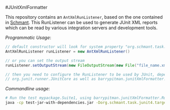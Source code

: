 #JUnitXmlFormatter

This repository contains an `AntXmlRunListener`, based on the one contained in  [Schmant](http://schmant.sourceforge.net/).
This RunListener can be used to generate JUnit XML reports which can be read by various
integration servers and development tools.

*Programmatic Usage*:
```java
// default constructor will look for system property "org.schmant.task.junit4.target", with path to output XML file.
AntXmlRunListener runListener = new AntXmlRunListener()

// or you can set the output stream
runListener.setOutputStream(new FileOutputStream(new File("file_name.xml")));

// then you need to configure the RunListener to be used by JUnit, depending on your setup. Have a look at
// org.junit.runner.JUnitCore as well as barrypitman.junitXmlFormatter.Runner
```

*Commandline usage*:
```bash
# Run the test mypackage.Suite1, using barrypitman.junitXmlFormatter.Runner#main(String...) to run the tests
java -cp test-jar-with-dependencies.jar -Dorg.schmant.task.junit4.target=junit_report.xml barrypitman.junitXmlFormatter.Runner mypackage.Suite1
```




